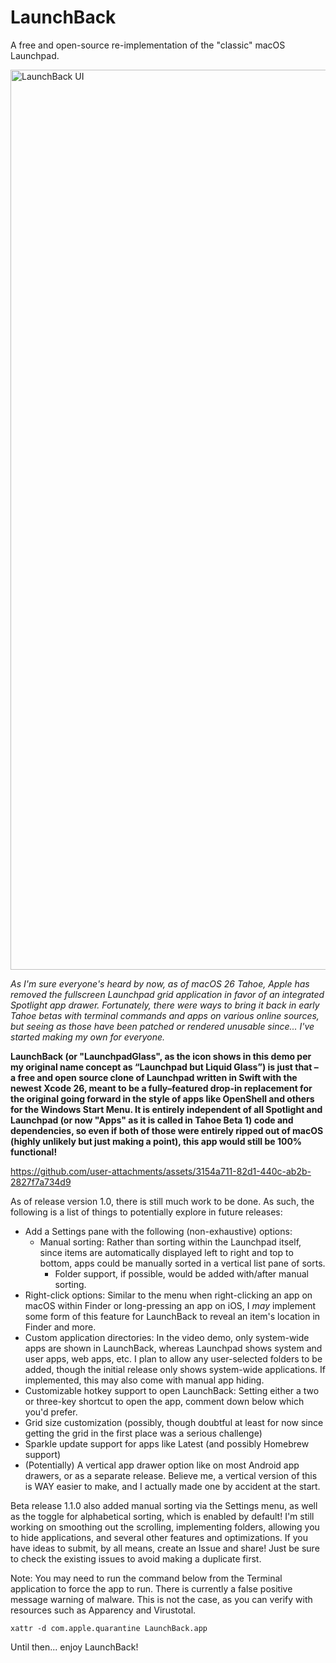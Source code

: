 # LaunchBack
A free and open-source re-implementation of the "classic" macOS Launchpad.

<img width="1440" alt="LaunchBack UI" src="https://github.com/user-attachments/assets/1282da0a-730d-454e-9541-09cea0a1c23a" />

_As I'm sure everyone's heard by now, as of macOS 26 Tahoe, Apple has removed the fullscreen Launchpad grid application in favor of an integrated Spotlight app drawer. Fortunately, there were ways to bring it back in early Tahoe betas with terminal commands and apps on various online sources, but seeing as those have been patched or rendered unusable since... I've started making my own for everyone._

**LaunchBack (or "LaunchpadGlass", as the icon shows in this demo per my original name concept as “Launchpad but Liquid Glass”) is just that – a free and open source clone of Launchpad written in Swift with the newest Xcode 26, meant to be a fully–featured drop-in replacement for the original going forward in the style of apps like OpenShell and others for the Windows Start Menu. It is entirely independent of all Spotlight and Launchpad (or now "Apps" as it is called in Tahoe Beta 1) code and dependencies, so even if both of those were entirely ripped out of macOS (highly unlikely but just making a point), this app would still be 100% functional!**

https://github.com/user-attachments/assets/3154a711-82d1-440c-ab2b-2827f7a734d9

As of release version 1.0, there is still much work to be done. As such, the following is a list of things to potentially explore in future releases:
- Add a Settings pane with the following (non-exhaustive) options:
  - Manual sorting: Rather than sorting within the Launchpad itself, since items are automatically displayed left to right and top to bottom, apps could be manually sorted in a vertical list pane of sorts.
    - Folder support, if possible, would be added with/after manual sorting.
 - Right-click options: Similar to the menu when right-clicking an app on macOS within Finder or long-pressing an app on iOS, I _may_ implement some form of this feature for LaunchBack to reveal an item's location in Finder and more.
  - Custom application directories: In the video demo, only system-wide apps are shown in LaunchBack, whereas Launchpad shows system and user apps, web apps, etc. I plan to allow any user-selected folders to be added, though the initial release only shows system-wide applications. If implemented, this may also come with manual app hiding.
  - Customizable hotkey support to open LaunchBack: Setting either a two or three-key shortcut to open the app, comment down below which you'd prefer.
  - Grid size customization (possibly, though doubtful at least for now since getting the grid in the first place was a serious challenge)
- Sparkle update support for apps like Latest (and possibly Homebrew support)
- (Potentially) A vertical app drawer option like on most Android app drawers, or as a separate release. Believe me, a vertical version of this is WAY easier to make, and I actually made one by accident at the start.

Beta release 1.1.0 also added manual sorting via the Settings menu, as well as the toggle for alphabetical sorting, which is enabled by default! I'm still working on smoothing out the scrolling, implementing folders, allowing you to hide applications, and several other features and optimizations. If you have ideas to submit, by all means, create an Issue and share! Just be sure to check the existing issues to avoid making a duplicate first.

Note: You may need to run the command below from the Terminal application to force the app to run. There is currently a false positive message warning of malware. This is not the case, as you can verify with resources such as Apparency and Virustotal.

```
xattr -d com.apple.quarantine LaunchBack.app
```

Until then... enjoy LaunchBack!
